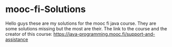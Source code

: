 # mooc-fi-Solutions
Hello guys these are my solutions for the mooc fi java course. They are some solutions missing but the most are their.
The link to the course and the creator of this course: https://java-programming.mooc.fi/support-and-assistance
